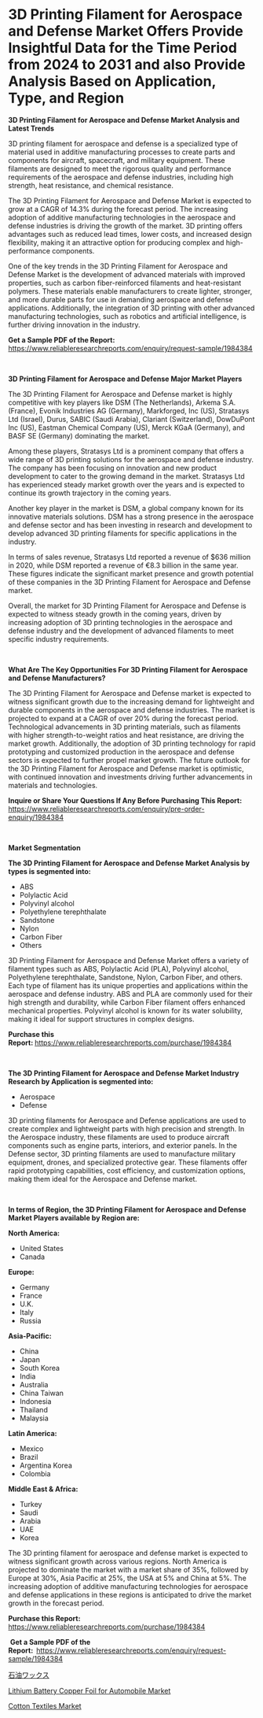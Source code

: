 <p><h1>3D Printing Filament for Aerospace and Defense Market Offers Provide Insightful Data for the Time Period from 2024 to 2031 and also Provide Analysis Based on Application, Type, and Region</h1></p><p><strong>3D Printing Filament for Aerospace and Defense Market Analysis and Latest Trends</strong></p>
<p><p>3D printing filament for aerospace and defense is a specialized type of material used in additive manufacturing processes to create parts and components for aircraft, spacecraft, and military equipment. These filaments are designed to meet the rigorous quality and performance requirements of the aerospace and defense industries, including high strength, heat resistance, and chemical resistance.</p><p>The 3D Printing Filament for Aerospace and Defense Market is expected to grow at a CAGR of 14.3% during the forecast period. The increasing adoption of additive manufacturing technologies in the aerospace and defense industries is driving the growth of the market. 3D printing offers advantages such as reduced lead times, lower costs, and increased design flexibility, making it an attractive option for producing complex and high-performance components.</p><p>One of the key trends in the 3D Printing Filament for Aerospace and Defense Market is the development of advanced materials with improved properties, such as carbon fiber-reinforced filaments and heat-resistant polymers. These materials enable manufacturers to create lighter, stronger, and more durable parts for use in demanding aerospace and defense applications. Additionally, the integration of 3D printing with other advanced manufacturing technologies, such as robotics and artificial intelligence, is further driving innovation in the industry.</p></p>
<p><strong>Get a Sample PDF of the Report:&nbsp;</strong> <a href="https://www.reliableresearchreports.com/enquiry/request-sample/1984384">https://www.reliableresearchreports.com/enquiry/request-sample/1984384</a></p>
<p>&nbsp;</p>
<p><strong>3D Printing Filament for Aerospace and Defense Major Market Players</strong></p>
<p><p>The 3D Printing Filament for Aerospace and Defense market is highly competitive with key players like DSM (The Netherlands), Arkema S.A. (France), Evonik Industries AG (Germany), Markforged, Inc (US), Stratasys Ltd (Israel), Durus, SABIC (Saudi Arabia), Clariant (Switzerland), DowDuPont Inc (US), Eastman Chemical Company (US), Merck KGaA (Germany), and BASF SE (Germany) dominating the market.</p><p>Among these players, Stratasys Ltd is a prominent company that offers a wide range of 3D printing solutions for the aerospace and defense industry. The company has been focusing on innovation and new product development to cater to the growing demand in the market. Stratasys Ltd has experienced steady market growth over the years and is expected to continue its growth trajectory in the coming years.</p><p>Another key player in the market is DSM, a global company known for its innovative materials solutions. DSM has a strong presence in the aerospace and defense sector and has been investing in research and development to develop advanced 3D printing filaments for specific applications in the industry.</p><p>In terms of sales revenue, Stratasys Ltd reported a revenue of $636 million in 2020, while DSM reported a revenue of €8.3 billion in the same year. These figures indicate the significant market presence and growth potential of these companies in the 3D Printing Filament for Aerospace and Defense market.</p><p>Overall, the market for 3D Printing Filament for Aerospace and Defense is expected to witness steady growth in the coming years, driven by increasing adoption of 3D printing technologies in the aerospace and defense industry and the development of advanced filaments to meet specific industry requirements.</p></p>
<p>&nbsp;</p>
<p><strong>What Are The Key Opportunities For 3D Printing Filament for Aerospace and Defense Manufacturers?</strong></p>
<p><p>The 3D Printing Filament for Aerospace and Defense market is expected to witness significant growth due to the increasing demand for lightweight and durable components in the aerospace and defense industries. The market is projected to expand at a CAGR of over 20% during the forecast period. Technological advancements in 3D printing materials, such as filaments with higher strength-to-weight ratios and heat resistance, are driving the market growth. Additionally, the adoption of 3D printing technology for rapid prototyping and customized production in the aerospace and defense sectors is expected to further propel market growth. The future outlook for the 3D Printing Filament for Aerospace and Defense market is optimistic, with continued innovation and investments driving further advancements in materials and technologies.</p></p>
<p><strong>Inquire or Share Your Questions If Any Before Purchasing This Report:</strong> <a href="https://www.reliableresearchreports.com/enquiry/pre-order-enquiry/1984384">https://www.reliableresearchreports.com/enquiry/pre-order-enquiry/1984384</a></p>
<p>&nbsp;</p>
<p><strong>Market Segmentation</strong></p>
<p><strong>The 3D Printing Filament for Aerospace and Defense Market Analysis by types is segmented into:</strong></p>
<p><ul><li>ABS</li><li>Polylactic Acid</li><li>Polyvinyl alcohol</li><li>Polyethylene terephthalate</li><li>Sandstone</li><li>Nylon</li><li>Carbon Fiber</li><li>Others</li></ul></p>
<p><p>3D Printing Filament for Aerospace and Defense Market offers a variety of filament types such as ABS, Polylactic Acid (PLA), Polyvinyl alcohol, Polyethylene terephthalate, Sandstone, Nylon, Carbon Fiber, and others. Each type of filament has its unique properties and applications within the aerospace and defense industry. ABS and PLA are commonly used for their high strength and durability, while Carbon Fiber filament offers enhanced mechanical properties. Polyvinyl alcohol is known for its water solubility, making it ideal for support structures in complex designs.</p></p>
<p><strong>Purchase this Report:&nbsp;</strong><a href="https://www.reliableresearchreports.com/purchase/1984384">https://www.reliableresearchreports.com/purchase/1984384</a></p>
<p>&nbsp;</p>
<p><strong>The 3D Printing Filament for Aerospace and Defense Market Industry Research by Application is segmented into:</strong></p>
<p><ul><li>Aerospace</li><li>Defense</li></ul></p>
<p><p>3D printing filaments for Aerospace and Defense applications are used to create complex and lightweight parts with high precision and strength. In the Aerospace industry, these filaments are used to produce aircraft components such as engine parts, interiors, and exterior panels. In the Defense sector, 3D printing filaments are used to manufacture military equipment, drones, and specialized protective gear. These filaments offer rapid prototyping capabilities, cost efficiency, and customization options, making them ideal for the Aerospace and Defense market.</p></p>
<p>&nbsp;</p>
<p><strong>In terms of Region, the 3D Printing Filament for Aerospace and Defense Market Players available by Region are:</strong></p>
<p>
    <p> <strong> North America: </strong>
        <ul>
            <li>United States</li>
            <li>Canada</li>
        </ul>
        </p> 
    <p> <strong> Europe: </strong>
        <ul>
            <li>Germany</li>
            <li>France</li>
            <li>U.K.</li>
            <li>Italy</li>
            <li>Russia</li>
        </ul>
        </p> 
    <p> <strong> Asia-Pacific: </strong>
        <ul>
            <li>China</li>
            <li>Japan</li>
            <li>South Korea</li>
            <li>India</li>
            <li>Australia</li>
            <li>China Taiwan</li>
            <li>Indonesia</li>
            <li>Thailand</li>
            <li>Malaysia</li>
        </ul>
        </p> 
    <p> <strong> Latin America: </strong>
        <ul>
            <li>Mexico</li>
            <li>Brazil</li>
            <li>Argentina Korea</li>
            <li>Colombia</li>
        </ul>
        </p> 
    <p> <strong> Middle East & Africa: </strong>
        <ul>
            <li>Turkey</li>
            <li>Saudi</li>
            <li>Arabia</li>
            <li>UAE</li>
            <li>Korea</li>
        </ul>
    </p>
    </p>
<p><p>The 3D printing filament for aerospace and defense market is expected to witness significant growth across various regions. North America is projected to dominate the market with a market share of 35%, followed by Europe at 30%, Asia Pacific at 25%, the USA at 5% and China at 5%. The increasing adoption of additive manufacturing technologies for aerospace and defense applications in these regions is anticipated to drive the market growth in the forecast period.</p></p>
<p><strong>Purchase this Report: </strong><a href="https://www.reliableresearchreports.com/purchase/1984384">https://www.reliableresearchreports.com/purchase/1984384</a></p>
<p>&nbsp;<strong>Get a Sample PDF of the Report:&nbsp;&nbsp;</strong><a href="https://www.reliableresearchreports.com/enquiry/request-sample/1984384">https://www.reliableresearchreports.com/enquiry/request-sample/1984384</a></p>
<p><strong></strong></p>
<p><p><a href="https://medium.com/@evekerluke2023/%E7%9F%B3%E6%B2%B9%E3%83%AF%E3%83%83%E3%82%AF%E3%82%B9%E5%B8%82%E5%A0%B4%E3%81%AE%E3%83%88%E3%83%AC%E3%83%B3%E3%83%89%E3%81%A8%E5%B8%82%E5%A0%B4%E5%88%86%E6%9E%90%E3%81%AF-2024%E5%B9%B4%E3%81%8B%E3%82%892031%E5%B9%B4%E3%81%BE%E3%81%A7%E3%81%AE%E6%9C%9F%E9%96%93%E3%81%AB%E4%BA%88%E6%B8%AC%E3%81%95%E3%82%8C%E3%81%A6%E3%81%84%E3%81%BE%E3%81%99-df60ae7e414c">石油ワックス</a></p><p><a href="https://github.com/ruddyyedelwadw/Market-Research-Report-List-1/blob/main/lithium-battery-copper-foil-for-automobile-market.md">Lithium Battery Copper Foil for Automobile Market</a></p><p><a href="https://angry-finch-aaf.notion.site/Cotton-Textiles-Market-Offer-Valuable-Insights-into-Market-Size-Market-Share-Market-Trends-and-Pr-d5e1f19ecd8e4aec8a3975e6f256a0d5">Cotton Textiles Market</a></p></p>